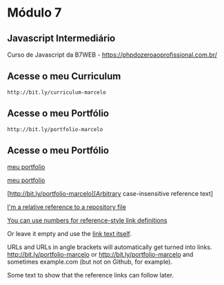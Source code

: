 # Módulo 7

## Javascript Intermediário

Curso de Javascript da B7WEB - https://phpdozeroaoprofissional.com.br/

## Acesse o meu Curriculum

    http://bit.ly/curriculum-marcelo

## Acesse o meu Portfólio

    http://bit.ly/portfolio-marcelo
    

## Acesse o meu Portfólio

[meu portfolio](http://bit.ly/portfolio-marcelo)

[meu portfolio](http://bit.ly/portfolio-marcelo "Google's Homepage")

[http://bit.ly/portfolio-marcelo][Arbitrary case-insensitive reference text]

[I'm a relative reference to a repository file](../blob/master/LICENSE)

[You can use numbers for reference-style link definitions][1]

Or leave it empty and use the [link text itself].

URLs and URLs in angle brackets will automatically get turned into links. 
http://bit.ly/portfolio-marcelo or <http://bit.ly/portfolio-marcelo> and sometimes 
example.com (but not on Github, for example).

Some text to show that the reference links can follow later.

[arbitrary case-insensitive reference text]: https://www.mozilla.org
[1]: http://slashdot.org
[link text itself]: http://www.reddit.com
